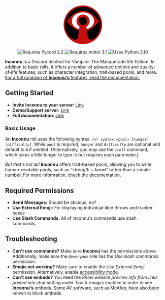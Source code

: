 <p align="center">
  <img src="images/inconnu_logo.png" alt="Inconnu Dicebot" width=125 height=125 />
</p>

<p align="center">
  <img src="https://img.shields.io/badge/Pycord-2.3-blue" alt="Requires Pycord 2.3" />
  <img src="https://img.shields.io/badge/motor-3.1-yellow" alt="Requires motor 3.1" />
  <img src="https://img.shields.io/badge/python-3.10-green" alt="Uses Python 3.10" />
</p>

**Inconnu** is a Discord dicebot for Vampire: The Masquerade 5th Edition. In addition to basic rolls, it offers a number of advanced options and quality-of-life features, such as character integration, trait-based pools, and more. [For a full rundown of **Inconnu's** features, read the documentation.](https://www.inconnu.app)

## Getting Started

* **Invite Inconnu to your server:** [Link](https://discord.com/api/oauth2/authorize?client_id=882409882119196704&permissions=2147747840&scope=bot%20applications.commands)
* **Demo/Support server:** [Link](https://discord.gg/QHnCdSPeEE)
* **Full documentation:** [Link](https://docs.inconnu.app)

### Basic Usage

An **Inconnu** roll uses the following syntax: `/vr syntax:<pool> [hunger] [difficulty]`. While `pool` is required, `hunger` and `difficulty` are optional and default to `0` if omitted. (Alternatively, you may use the `/roll` command, which takes a little longer to type in but requires each parameter.)

*But that's not all!* **Inconnu** offers trait-based pools, allowing you to write human-readable pools, such as *"strength + brawl"* rather than a simple number. For more infomration, [check the documentation](https://www.inconnu.app).

## Required Permissions

* **Send Messages:** Should be obvious, no?
* **Use External Emoji:** For displaying individual dice throws and tracker boxes
* **Use Slash Commands:** All of Inconnu's commands use slash commands.

## Troubleshooting

* **Can't use commands?** Make sure **Inconnu** has the permissions above. Additionally, make sure the `@everyone` role has the *Use slash commands* permission.
* **Emojis not working?** Make sure to enable the *Use External Emoji* permission. Alternatively, enable [accessibility mode](https://docs.inconnu.app/command-reference/miscellaneous#accessibility-mode).
* **Can't see embeds?** You need the *Show website preview info from links pasted into chat* setting under *Text & Images* enabled in order to see **Inconnu's** embeds. Some AV software, such as McAfee, have also been known to block embeds.
